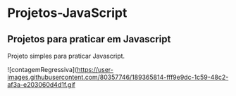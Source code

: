 # Projetos-JavaScript
## Projetos para praticar em Javascript


Projeto simples para praticar Javascript. 


![contagemRegressiva](https://user-images.githubusercontent.com/80357746/189365814-fff9e9dc-1c59-48c2-af3a-e203060d4d1f.gif
